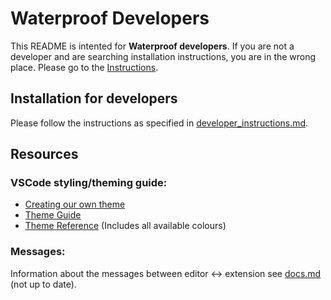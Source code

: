 # Waterproof Developers
This README is intented for **Waterproof developers**. If you are not a developer and are searching installation instructions, you are in the wrong place. Please go to the [Instructions](../README.md).

## Installation for developers
Please follow the instructions as specified in [developer_instructions.md](./developer_instructions.md). 

## Resources
### VSCode styling/theming guide:
- [Creating our own theme](https://code.visualstudio.com/docs/getstarted/themes#_creating-your-own-color-theme)
- [Theme Guide](https://code.visualstudio.com/api/extension-guides/color-theme)
- [Theme Reference](https://code.visualstudio.com/api/references/theme-color) (Includes all available colours)

### Messages: 
Information about the messages between editor <-> extension see [docs.md](./docs.md) (not up to date).